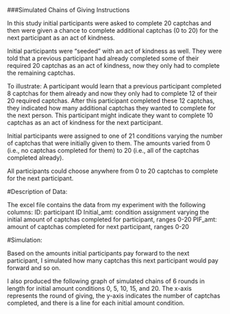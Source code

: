 ###Simulated Chains of Giving Instructions 

In this study initial participants were asked to complete 20 captchas and then were given a chance to complete additional captchas (0 to 20) for the next participant as an act of kindness. 

Initial participants were “seeded” with an act of kindness as well. They were told that a previous participant had already completed some of their required 20 captchas as an act of kindness, now they only had to complete the remaining captchas. 

To illustrate: A participant would learn that a previous participant completed 8 captchas for them already and now they only had to complete 12 of their 20 required captchas. After this participant completed these 12 captchas, they indicated how many additional captchas they wanted to complete for the next person. This participant might indicate they want to complete 10 captchas as an act of kindness for the next participant. 

Initial participants were assigned to one of 21 conditions varying the number of captchas that were initially given to them. The amounts varied from 0 (i.e., no captchas completed for them) to 20 (i.e., all of the captchas completed already). 

All participants could choose anywhere from 0 to 20 captchas to complete for the next participant. 

#Description of Data:

The excel file contains the data from my experiment with the following columns:
ID: participant ID
Initial_amt: condition assignment varying the initial amount of captchas completed for participant, ranges 0-20
PIF_amt: amount of captchas completed for next participant, ranges 0-20 

#Simulation:

Based on the amounts initial participants pay forward to the next participant, I simulated how many captchas this next participant would pay forward and so on. 

I also produced the following graph of simulated chains of 6 rounds in length for initial amount conditions 0, 5, 10, 15, and 20. The x-axis represents the round of giving, the y-axis indicates the number of captchas completed, and there is a line for each initial amount condition.
